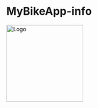 # MyBikeApp-info

<a href="https://czery23.github.io/MyBikeApp-info/">
  <img src="app/src/main/res/drawable/mybikeapp_logo.png" alt="Logo" width="200">
</a>
